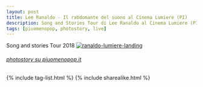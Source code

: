 ```yaml
---
layout: post
title: Lee Ranaldo - Il rabdomante del suono al Cinema Lumiere (PI)
description: Song and Stories Tour di Lee Ranaldo al Cinema Lumiere (PI)
tags: [piuomenopop, photostory, live]
---
```


Song and stories Tour 2018
<a href="https://www.piuomenopop.it/index.php/2018/09/15/il-rabdomante-del-suono-lee-ranaldo-cinema-lumiere-pisa/" >
<img alt="ranaldo-lumiere-landing" src="https://res.cloudinary.com/lorenzoantei-github-io/image/upload/v1597662079/live/ranaldo-lumiere_vzvabv.jpg">
###### [photostory su piuomenopop.it](https://www.piuomenopop.it/index.php/2018/09/15/il-rabdomante-del-suono-lee-ranaldo-cinema-lumiere-pisa/)

{% include tag-list.html %}
{% include sharealike.html %}
